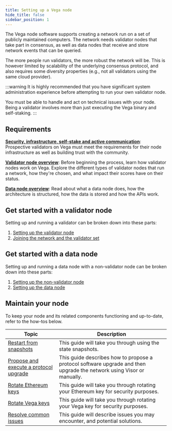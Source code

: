 ```yaml
---
title: Setting up a Vega node
hide_title: false
sidebar_position: 1
---
```

The Vega node software supports creating a network run on a set of publicly maintained computers. The network needs validator nodes that take part in consensus, as well as data nodes that receive and store network events that can be queried.

The more people run validators, the more robust the network will be. This is however limited by scalability of the underlying consensus protocol, and also requires some diversity properties (e.g., not all validators using the same cloud provider).

:::warning
It is highly recommended that you have significant system administration experience before attempting to run your own validator node.

You must be able to handle and act on technical issues with your node. Being a validator involves more than just executing the Vega binary and self-staking.
:::

## Requirements
**[Security, infrastructure, self-stake and active communication](requirements/index.md)**: Prospective validators on Vega must meet the requirements for their node infrastructure as well as building trust with the community.

**[Validator node overview](../concepts/chain/validator-nodes.md)**: Before beginning the process, learn how validator nodes work on Vega. Explore the different types of validator nodes that run a network, how they're chosen, and what impact their scores have on their status.

**[Data node overview](../concepts/chain/data-nodes.md)**: Read about what a data node does, how the architecture is structured, how the data is stored and how the APIs work.

## Get started with a validator node
Setting up and running a validator can be broken down into these parts:

1. [Setting up the validator node](./get-started/setup-validator.md)
3. [Joining the network and the validator set](./get-started/setup-validator.md#synchronise-your-node)

## Get started with a data node
Setting up and running a data node with a non-validator node can be broken down into these parts:

1. [Setting up the non-validator node](./get-started/setup-non-validator.md)
3. [Setting up the data node](./get-started/setup-datanode.md)

## Maintain your node
To keep your node and its related components functioning and up-to-date, refer to the how-tos below.

| Topic                       |  Description                                                                                                        |
| ----------------------------------------------------------------------| -------------------------------------------------------------------------------------------------------- |
| [Restart from snapshots](./how-to/use-snapshots.md)                               | This guide will take you through using the state snapshots. |
| [Propose and execute a protocol upgrade](./how-to/upgrade-network.md) | This guide describes how to propose a protocol software upgrade and then upgrade the network using Visor or manually. |
| [Rotate Ethereum keys](./how-to/rotate-ethereum-keys.md) | This guide will take you through rotating your Ethereum key for security purposes. |
| [Rotate Vega keys](./how-to/rotate-vega-keys.md)                               | This guide will take you through rotating your Vega key for security purposes. |
| [Resolve common issues](./how-to/solve-frequent-issues.md)                               | This guide will describe issues you may encounter, and potential solutions. |
